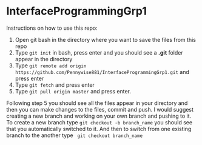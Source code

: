 # InterfaceProgrammingGrp1

Instructions on how to use this repo:
1. Open git bash in the directory where you want to save the files from this repo
2. Type ``` git init ``` in bash, press enter and you should see a **.git** folder appear in the directory
3. Type ``` git remote add origin https://github.com/Pennywise881/InterfaceProgrammingGrp1.git ``` and press enter
4. Type ``` git fetch ``` and press enter
5. Type ``` git pull origin master ``` and press enter.

Following step 5 you should see all the files appear in your directory and then you can make changes to the files, commit and push. I would suggest creating a new branch and working on
your own branch and pushing to it. To create a new branch type ``` git checkout -b branch_name ``` you should see that you automatically switched to it. And then to switch from one existing branch to the another type ``` git checkout branch_name```
